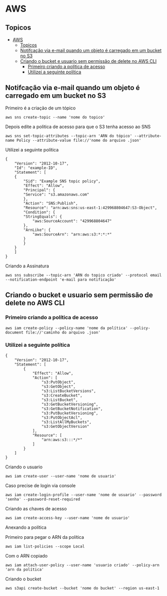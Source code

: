 # AWS

## Topicos 
- [AWS](#aws)
  - [Topicos](#topicos)
  - [Notifcação via e-mail quando um objeto é carregado em um bucket no S3](#notifcação-via-e-mail-quando-um-objeto-é-carregado-em-um-bucket-no-s3)
  - [Criando o bucket e usuario sem permissão de delete no AWS CLI](#criando-o-bucket-e-usuario-sem-permissão-de-delete-no-aws-cli)
    - [Primeiro criando a política de acesso](#primeiro-criando-a-política-de-acesso)
    - [Utilizei a  seguinte política](#utilizei-a--seguinte-política)

## Notifcação via e-mail quando um objeto é carregado em um bucket no S3

Primeiro é a criação de um tópico 

    aws sns create-topic --name 'nome do topico'

Depois edite a politica de acesso para que o S3 tenha acesso ao SNS

    aws sns set-topic-attributes --topic-arn 'ARN do tópico' --attribute-name Policy --attribute-value file://'nome do arquivo .json'

Utilizei a seguinte política

    {
        "Version": "2012-10-17",
        "Id": "example-ID",
        "Statement": [
        {
            "Sid": "Example SNS topic policy",
            "Effect": "Allow",
            "Principal": {
            "Service": "s3.amazonaws.com"
            },
            "Action": "SNS:Publish",
            "Resource": "arn:aws:sns:us-east-1:429968804647:S3-Object",
            "Condition": {
            "StringEquals": {
                "aws:SourceAccount": "429968804647"
            },
            "ArnLike": {
                "aws:SourceArn": "arn:aws:s3:*:*:*"
            }
            }
        }
        ]
    }
    
Criando a Assinatura

    aws sns subscribe --topic-arn 'ARN do topico criado' --protocol email --notification-endpoint 'e-mail para notificação'

## Criando o bucket e usuario sem permissão de delete no AWS CLI

### Primeiro criando a política de acesso

    aws iam create-policy --policy-name 'nome da política' --policy-document file://'caminho do arquivo .json'

### Utilizei a  seguinte política

    {
        "Version": "2012-10-17",
        "Statement": [
            {
                "Effect": "Allow",
                "Action": [
                    "s3:PutObject",
                    "s3:GetObject",
                    "s3:ListBucketVersions",
                    "s3:CreateBucket",
                    "s3:ListBucket",
                    "s3:GetBucketVersioning",
                    "s3:GetBucketNotification",
                    "s3:PutBucketVersioning",
                    "s3:PutObjectAcl",
                    "s3:ListAllMyBuckets",
                    "s3:GetObjectVersion"
                ],
                "Resource": [
                    "arn:aws:s3:::*/*"                
                ]
            }
        ]
    }

Criando o usuario 

    aws iam create-user --user-name 'nome de usuario'

Caso precise de login via console

    aws iam create-login-profile --user-name 'nome de usuario' --password 'senha' --password-reset-required    

Criando as chaves de acesso

    aws iam create-access-key --user-name 'nome de usuario'


Anexando a política

Primeiro para pegar o ARN da política
 
    aws iam list-policies --scope Local 
Com o ARN copiado 
 
    aws iam attach-user-policy --user-name 'usuario criado' --policy-arn 'arn da política'

Criando o bucket
  
    aws s3api create-bucket --bucket 'nome do bucket' --region us-east-1


